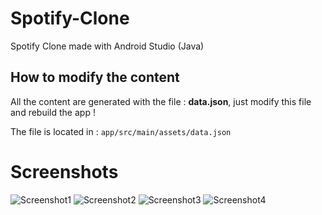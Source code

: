 # Spotify-Clone
Spotify Clone made with Android Studio (Java)

## How to modify the content

All the content are generated with the file : **data.json**, just modify this file and rebuild the app !

The file is located in : `app/src/main/assets/data.json`

# Screenshots

![Screenshot1](https://github.com/bdeguigne/Spotify-Clone/blob/master/Screenshots/Screenshot1.jpg)
![Screenshot2](https://github.com/bdeguigne/Spotify-Clone/blob/master/Screenshots/Screenshot2.jpg)
![Screenshot3](https://github.com/bdeguigne/Spotify-Clone/blob/master/Screenshots/Screenshot3.jpg)
![Screenshot4](https://github.com/bdeguigne/Spotify-Clone/blob/master/Screenshots/Screenshot4.jpg)
